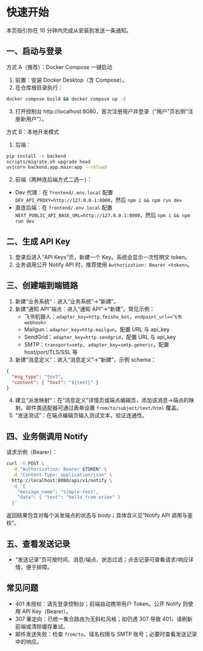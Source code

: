 # 快速开始

本页指引你在 10 分钟内完成从安装到发送一条通知。

## 一、启动与登录

方式 A（推荐）：Docker Compose 一键启动

1. 前置：安装 Docker Desktop（含 Compose）。
2. 在仓库根目录执行：

```bash
docker compose build && docker compose up -d
```

3. 打开控制台 http://localhost:8080，首次注册用户并登录（“用户”页右侧“注册新用户”）。

方式 B：本地开发模式

1. 后端：

```bash
pip install -e backend
scripts/migrate.sh upgrade head
uvicorn backend.app.main:app --reload
```

2. 前端（两种连后端方式二选一）：

- Dev 代理：在 `frontend/.env.local` 配置 `DEV_API_PROXY=http://127.0.0.1:8000`，然后 `npm i && npm run dev`
- 直连后端：在 `frontend/.env.local` 配置 `NEXT_PUBLIC_API_BASE_URL=http://127.0.0.1:8000`，然后 `npm i && npm run dev`

## 二、生成 API Key

1. 登录后进入“API Keys”页，新建一个 Key。系统会显示一次性明文 token。
2. 业务调用公开 Notify API 时，推荐使用 `Authorization: Bearer <token>`。

## 三、创建端到端链路

1. 新建“业务系统”：进入“业务系统”→“新建”。
2. 新建“通知 API”端点：进入“通知 API”→“新建”。常见示例：
   - 飞书机器人：`adapter_key=http.feishu_bot`，`endpoint_url=<飞书 webhook>`
   - Mailgun：`adapter_key=http.mailgun`，配置 URL 与 api_key
   - SendGrid：`adapter_key=http.sendgrid`，配置 URL 与 api_key
   - SMTP：`transport=smtp, adapter_key=smtp.generic`，配置 host/port/TLS/SSL 等
3. 新建“消息定义”：进入“消息定义”→“新建”，示例 schema：

```json
{
  "msg_type": "text",
  "content": { "text": "${text}" }
}
```

4. 建立“派发映射”：在“消息定义”详情页或端点编辑页，添加该消息→端点的映射。邮件类适配器可通过表单设置 `from/to/subject/text/html` 覆盖。
5. “发送测试”：在端点编辑页输入测试文本，验证连通性。

## 四、业务侧调用 Notify

请求示例（Bearer）：

```bash
curl -X POST \
  -H "Authorization: Bearer $TOKEN" \
  -H "Content-Type: application/json" \
  http://localhost:8080/api/v1/notify \
  -d '{
    "message_name": "simple-text",
    "data": { "text": "hello from orion" }
  }'
```

返回结果包含对每个派发端点的状态与 body；具体含义见“Notify API 调用与鉴权”。

## 五、查看发送记录

- “发送记录”页可按时间、消息/端点、状态过滤；点击记录可查看请求/响应详情，便于排障。

## 常见问题

- 401 未授权：请先登录控制台；前端自动携带用户 Token。公开 Notify 则使用 API Key（Bearer）。
- 307 重定向：已统一集合路由为无斜杠风格；如仍遇 307 导致 401，请刷新前端或清除缓存重试。
- 邮件发送失败：检查 `from/to`、域名权限与 SMTP 账号；必要时查看发送记录中的响应。
